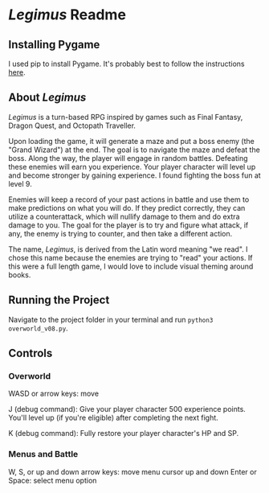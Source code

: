 # *Legimus* Readme

## Installing Pygame
I used pip to install Pygame. It's probably best to follow the instructions 
[here](https://www.pygame.org/wiki/GettingStarted).

## About *Legimus*
*Legimus* is a turn-based RPG inspired by games such as Final Fantasy, Dragon 
Quest, and Octopath Traveller. 

Upon loading the game, it will generate a maze and put a boss enemy (the "Grand 
Wizard") at the end. The goal is to navigate the maze and defeat the boss. Along 
the way, the player will engage in random battles. Defeating these enemies will 
earn you experience. Your player character will level up and become stronger by 
gaining experience. I found fighting the boss fun at level 9.

Enemies will keep a record of your past actions in battle and use them to make 
predictions on what you will do. If they predict correctly, they can utilize a 
counterattack, which will nullify damage to them and do extra damage to you. The 
goal for the player is to try and figure what attack, if any, the enemy is 
trying to counter, and then take a different action.

The name, *Legimus*, is derived from the Latin word meaning "we read". I chose 
this name because the enemies are trying to "read" your actions. If this were a 
full length game, I would love to include visual theming around books.

## Running the Project

Navigate to the project folder in your terminal and run 
`python3 overworld_v08.py`.

## Controls

### Overworld
WASD or arrow keys: move

J (debug command): Give your player character 500 experience points. You'll level up (if you're eligible) after completing the next fight.

K (debug command): Fully restore your player character's HP and SP.

### Menus and Battle
W, S, or up and down arrow keys: move menu cursor up and down
Enter or Space: select menu option
